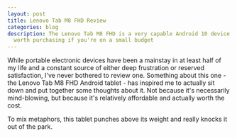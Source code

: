 ```yaml
---
layout: post
title: Lenovo Tab M8 FHD Review
categories: blog
description: The Lenovo Tab M8 FHD is a very capable Android 10 device that's
  worth purchasing if you're on a small budget
---
```

While portable electronic devices have been a mainstay in at least half of my life and a constant source of either deep frustration or reserved satisfaction, I've never bothered to review one. Something about this one - the Lenovo Tab M8 FHD Android tablet - has inspired me to actually sit down and put together some thoughts about it. Not because it's necessarily mind-blowing, but because it's relatively affordable and actually worth the cost.

To mix metaphors, this tablet punches above its weight and really knocks it out of the park.